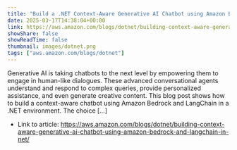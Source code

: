 ```yaml
---
title: "Build a .NET Context-Aware Generative AI Chatbot using Amazon Bedrock and LangChain"
date: 2025-03-17T14:38:04+00:00
link: https://aws.amazon.com/blogs/dotnet/building-context-aware-generative-ai-chatbot-using-amazon-bedrock-and-langchain-in-net/
showShare: false
showReadTime: false
thumbnail: images/dotnet.png
tags: ["aws.amazon.com/blogs/dotnet"]
---
```

Generative AI is taking chatbots to the next level by empowering them to engage in human-like dialogues. These advanced conversational agents understand and respond to complex queries, provide personalized assistance, and even generate creative content. This blog post shows how to build a context-aware chatbot using Amazon Bedrock and LangChain in a .NET environment. The choice […]

- Link to article: https://aws.amazon.com/blogs/dotnet/building-context-aware-generative-ai-chatbot-using-amazon-bedrock-and-langchain-in-net/